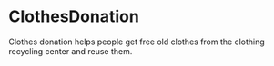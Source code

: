 # ClothesDonation
Clothes donation helps people get free old clothes from the clothing recycling center and reuse them.
